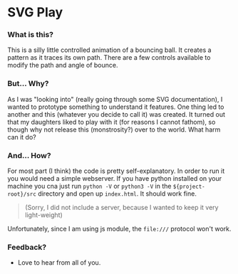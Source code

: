 # SVG Play


### What is this?
This is a silly little controlled animation of a bouncing ball. It creates a pattern as it traces its own path.
There are a few controls available to modify the path and angle of bounce.


### But... Why?
As I was "looking into" (really going through some SVG documentation), I wanted to prototype something to understand it features. One thing led to another and this (whatever you decide to call it) was created. It turned out that my daughters liked to play with it (for reasons I cannot fathom), so though why not release this (monstrosity?) over to the world. What harm can it do?


### And... How?
For most part (I think) the code is pretty self-explanatory. In order to run it you would need a simple webserver. If you have python installed on your machine you cna just run `python -V` or `python3 -V` in the `${project-root}/src` directory and open up `index.html`. It should work fine.
> (Sorry, I did not include a server, because I wanted to keep it very light-weight)

Unfortunately, since I am using js module, the `file:///` protocol won't work.

### Feedback?

- Love to hear from all of you.


